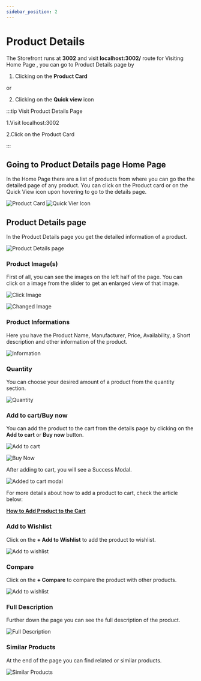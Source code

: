 ```yaml
---
sidebar_position: 2
---
```


# Product Details

The Storefront runs at **3002** and visit **localhost:3002/** route for Visiting Home Page , you can go to Product Details page by

1. Clicking on the **Product Card**

or

2. Clicking on the **Quick view** icon

:::tip Visit Product Details Page

1.Visit localhost:3002

2.Click on the Product Card

<!-- 3.Click the Quick View icon from the Product Card -->

:::

## Going to Product Details page Home Page

In the Home Page there are a list of products from where you can go the the detailed page of any product. You can click on the Product card or on the Quick View icon upon hovering to go to the details page.

![Product Card](../img/product-details/single_product.png) ![Quick Vier Icon](../img/product-details/quick_view.png)

## Product Details page

In the Product Details page you get the detailed information of a product.

![Product Details page](../img/product-details/product_details.png)

### Product Image(s)

First of all, you can see the images on the left half of the page. You can click on a image from the slider to get an enlarged view of that image.

![Click Image](../img/product-details/click_image.png)

![Changed Image](../img/product-details/change_image.png)

### Product Informations

Here you have the Product Name, Manufacturer, Price, Availability, a Short description and other information of the product.

![Information](../img/product-details/information.png)

### Quantity

You can choose your desired amount of a product from the quantity section.

![Quantity](../img/product-details/quantity.png)

### Add to cart/Buy now

You can add the product to the cart from the details page by clicking on the **Add to cart** or **Buy now** button.

![Add to cart](../img/product-details/click_add_to_cart.png)

![Buy Now](../img/product-details/buy_now.png)

After adding to cart, you will see a Success Modal.

![Added to cart modal](../img/product-details/added_to_cart_modal.png)

For more details about how to add a product to cart, check the article below:

**[How to Add Product to the Cart](http://localhost:3005/docs/tutorial-basics/Tutorial-storefront/add-to-cart)**

### Add to Wishlist

Click on the **+ Add to Wishlist** to add the product to wishlist.

![Add to wishlist](../img/product-details/add_to_wishlist.png)

### Compare

Click on the **+ Compare** to compare the product with other products.

![Add to wishlist](../img/product-details/compare.png)

### Full Description

Further down the page you can see the full description of the product.

![Full Description](../img/product-details/description.png)

### Similar Products

At the end of the page you can find related or similar products.

![Similar Products](../img/product-details/similar_products.png)
